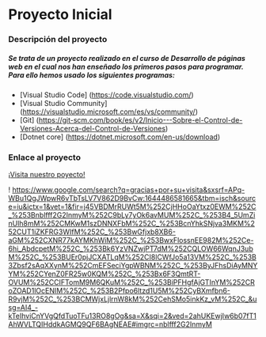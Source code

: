 # Proyecto Inicial

### Descripción del proyecto
##### Se trata de un proyecto realizado en el curso de _**Desarrollo de páginas web**_ en el cual nos han enseñado los primeros pasos para _programar_. Para ello hemos usado los siguientes programas:
* [Visual Studio Code] (https://code.visualstudio.com/)
* [Visual Studio Community] (https://visualstudio.microsoft.com/es/vs/community/)
* [Git] (https://git-scm.com/book/es/v2/Inicio---Sobre-el-Control-de-Versiones-Acerca-del-Control-de-Versiones)
* [Dotnet core] (https://dotnet.microsoft.com/en-us/download)

### Enlace al proyecto
[¡Visita nuestro poyecto!](http://ies-pnegras.centros.castillalamancha.es/)

! https://www.google.com/search?q=gracias+por+su+visita&sxsrf=APq-WBu1QgJWpwR6vTbTsLV7V862D9BvCw:1644486581665&tbm=isch&source=iu&ictx=1&vet=1&fir=j45VBDMrRUWt5M%252CjHHoOaYtxz0EWM%252C_%253Bnblfff2G2InmyM%252C9bLy7yOk6avMUM%252C_%253B4_5UmZinUlh8mM%252CMKwM1szDNNXFbM%252C_%253BcnYhkSNjva3MKM%252CUT1iZKFRG3WIfM%252C_%253BwGfjxb8XB6-aGM%252CXNR77kAYMKhWiM%252C_%253BwxFlossnEE982M%252Ce-6hi_AbdcpetM%252C_%253Bk6YzVNZwjPT7dM%252CQLOW66WqnJ3ubM%252C_%253BUEr0pjJCXATLqM%252CI8lCWfJo5a13VM%252C_%253B3Zbsf2sAqXXynM%252CmEFSeciYgpWBNM%252C_%253ByJFhsDiAyMNYYM%252CYenZ0FR25w0KQM%252C_%253Bx6F3QmtRT-OVUM%252CCIFTomM9M6QKuM%252C_%253BiPFHgfAjGTInYM%252CRoZOAD1lOcENIM%252C_%253B2Pfpo6ltzd1U5M%252CyBXmfbn6-R9vjM%252C_%253BCMWjxLjlrnW8kM%252CehSMo5inkKz_vM%252C_&usg=AI4_-kTeIhviCnYVgQfdTuoTFu13RO8gOg&sa=X&sqi=2&ved=2ahUKEwjIw6b07fT1AhWVLTQIHddkAGMQ9QF6BAgNEAE#imgrc=nblfff2G2InmyM

